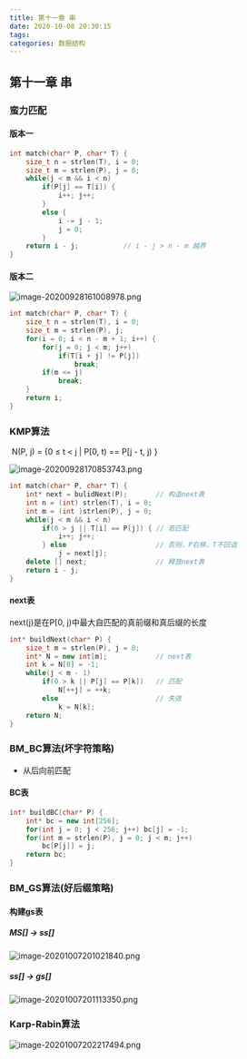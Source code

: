 ```yaml
---
title: 第十一章 串
date: 2020-10-08 20:30:15
tags: 
categories: 数据结构
---
```

## 第十一章 串

### 蛮力匹配

#### 版本一

<!-- more -->

```c++
int match(char* P, char* T) {
    size_t n = strlen(T), i = 0;
    size_t m = strlen(P), j = 0;
    while(j < m && i < n) 
        if(P[j] == T[i]) {
            i++; j++;
        }
    	else {
            i -= j - 1;
            j = 0;
        }
    return i - j;			// i - j > n - m 越界
}
```

#### 版本二

![image-20200928161008978.png](https://i.loli.net/2020/09/28/OARj3sqQmFgy5Sd.png)

```c++
int match(char* P, char* T) {
    size_t n = strlen(T), i = 0;
    size_t m = strlen(P), j;
    for(i = 0; i < n - m + 1; i++) {
        for(j = 0; j < m; j++) 
            if(T[i + j] != P[j])
                break;
        if(m <= j)
            break;
    }
    return i;
}
```

### KMP算法

​	N(P, j) = {0 ≤ t < j | P[0, t) == P[j - t, j) }

![image-20200928170853743.png](https://i.loli.net/2020/09/28/qrp5MAe28VjEmNv.png)

```c++
int match(char* P, char* T) {
    int* next = bulidNext(P);		// 构造next表
    int n = (int) strlen(T), i = 0;
    int m = (int )strlen(P), j = 0;
    while(j < m && i < n) 
        if(0 > j || T[i] == P[j]) {	// 若匹配
            i++; j++;
        } else 						// 否则，P右移，T不回退
            j = next[j];
    delete [] next;					// 释放next表
    return i - j;	
}
```

#### next表

next(j)是在P[0, j)中最大自匹配的真前缀和真后缀的长度

```c++
int* buildNext(char* P) {
    size_t m = strlen(P), j = 0;
    int* N = new int[m];			// next表
    int k = N[0] = -1;
    while(j < m - 1)
        if(0 > k || P[j] == P[k]) 	// 匹配
            N[++j] = ++k;
    	else						// 失效
            k = N[k];
    return N;
}
```

### BM_BC算法(坏字符策略)

- 从后向前匹配

#### BC表

```c++
int* buildBC(char* P) {
    int* bc = new int[256];
    for(int j = 0; j < 256; j++) bc[j] = -1;
    for(int m = strlen(P), j = 0; j < m; j++)
        bc[P[j]] = j;
    return bc;
}
```

### BM_GS算法(好后缀策略)

#### 构建gs表

##### MS[] -> ss[]

![image-20201007201021840.png](https://i.loli.net/2020/10/08/ltOuBH1ypiINcha.png)

##### ss[] -> gs[]

![image-20201007201113350.png](https://i.loli.net/2020/10/08/XJuYFGhi9krAoVy.png)

### Karp-Rabin算法

![image-20201007202217494.png](https://i.loli.net/2020/10/08/BJ8LexK1tCDMOHq.png)

